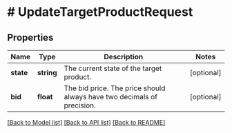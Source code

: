 # # UpdateTargetProductRequest

## Properties

Name | Type | Description | Notes
------------ | ------------- | ------------- | -------------
**state** | **string** | The current state of the target product. | [optional]
**bid** | **float** | The bid price. The price should always have two decimals of precision. | [optional]

[[Back to Model list]](../../README.md#models) [[Back to API list]](../../README.md#endpoints) [[Back to README]](../../README.md)
